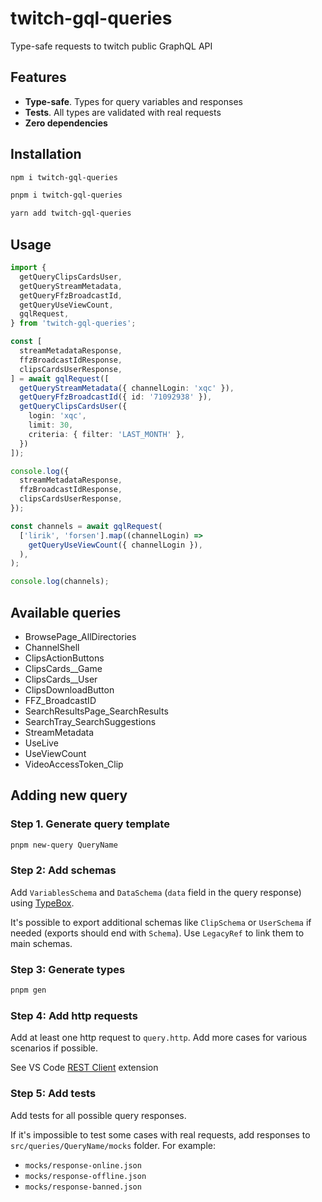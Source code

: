 # twitch-gql-queries

Type-safe requests to twitch public GraphQL API

## Features

* **Type-safe**. Types for query variables and responses
* **Tests**. All types are validated with real requests
* **Zero dependencies**

## Installation

```bash
npm i twitch-gql-queries

pnpm i twitch-gql-queries

yarn add twitch-gql-queries
```

## Usage

```ts
import {
  getQueryClipsCardsUser,
  getQueryStreamMetadata,
  getQueryFfzBroadcastId,
  getQueryUseViewCount,
  gqlRequest,
} from 'twitch-gql-queries';

const [
  streamMetadataResponse,
  ffzBroadcastIdResponse,
  clipsCardsUserResponse,
] = await gqlRequest([
  getQueryStreamMetadata({ channelLogin: 'xqc' }),
  getQueryFfzBroadcastId({ id: '71092938' }),
  getQueryClipsCardsUser({
    login: 'xqc',
    limit: 30,
    criteria: { filter: 'LAST_MONTH' },
  })
]);

console.log({
  streamMetadataResponse,
  ffzBroadcastIdResponse,
  clipsCardsUserResponse,
});

const channels = await gqlRequest(
  ['lirik', 'forsen'].map((channelLogin) =>
    getQueryUseViewCount({ channelLogin }),
  ),
);

console.log(channels);
```

## Available queries

* BrowsePage_AllDirectories
* ChannelShell
* ClipsActionButtons
* ClipsCards__Game
* ClipsCards__User
* ClipsDownloadButton
* FFZ_BroadcastID
* SearchResultsPage_SearchResults
* SearchTray_SearchSuggestions
* StreamMetadata
* UseLive
* UseViewCount
* VideoAccessToken_Clip

## Adding new query

### Step 1. Generate query template

```bash
pnpm new-query QueryName
```

### Step 2: Add schemas

Add `VariablesSchema` and `DataSchema` (`data` field in the query response) using [TypeBox](https://github.com/sinclairzx81/typebox).

It's possible to export additional schemas like `ClipSchema` or `UserSchema` if needed (exports should end with `Schema`). Use `LegacyRef` to link them to main schemas.

### Step 3: Generate types

```bash
pnpm gen
```

### Step 4: Add http requests

Add at least one http request to `query.http`. Add more cases for various scenarios if possible.

See VS Code [REST Client](https://marketplace.visualstudio.com/items?itemName=humao.rest-client) extension

### Step 5: Add tests

Add tests for all possible query responses.

If it's impossible to test some cases with real requests, add responses to `src/queries/QueryName/mocks` folder. For example:

* `mocks/response-online.json`
* `mocks/response-offline.json`
* `mocks/response-banned.json`
